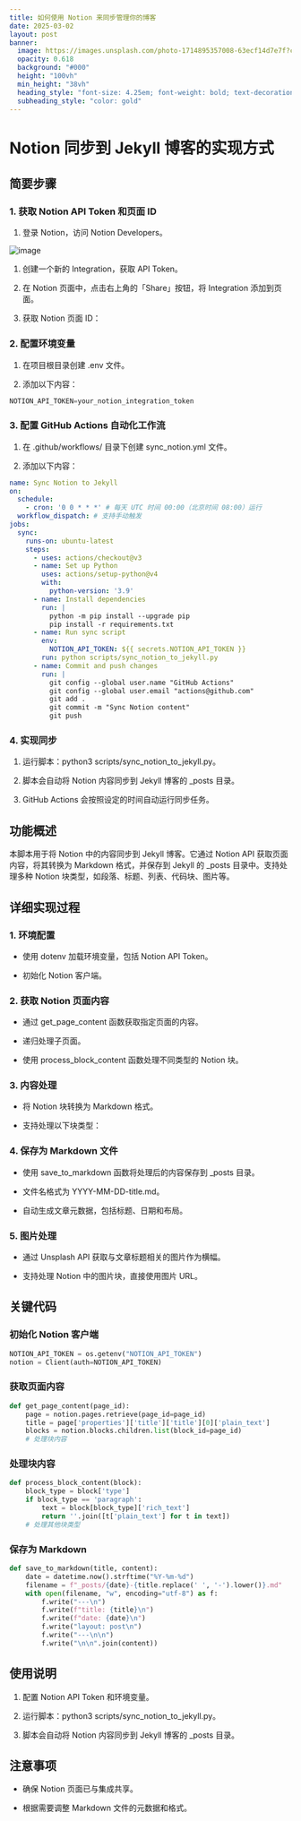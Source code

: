 ```yaml
---
title: 如何使用 Notion 来同步管理你的博客
date: 2025-03-02
layout: post
banner:
  image: https://images.unsplash.com/photo-1714895357008-63ecf14d7e7f?crop=entropy&cs=tinysrgb&fit=max&fm=jpg&ixid=M3w2OTIwMzJ8MHwxfHJhbmRvbXx8fHx8fHx8fDE3NDA5MTg4NDl8&ixlib=rb-4.0.3&q=80&w=1080
  opacity: 0.618
  background: "#000"
  height: "100vh"
  min_height: "38vh"
  heading_style: "font-size: 4.25em; font-weight: bold; text-decoration: underline"
  subheading_style: "color: gold"
---
```


# Notion 同步到 Jekyll 博客的实现方式

## 简要步骤

### 1. 获取 Notion API Token 和页面 ID

1. 登录 Notion，访问 Notion Developers。

![image](https://prod-files-secure.s3.us-west-2.amazonaws.com/a7a0cc5a-89b9-4cda-8686-1fba0ca52f40/d19c1afe-dea5-4312-9333-786b0ba83054/image.png?X-Amz-Algorithm=AWS4-HMAC-SHA256&X-Amz-Content-Sha256=UNSIGNED-PAYLOAD&X-Amz-Credential=ASIAZI2LB466ZNNJP6TC%2F20250302%2Fus-west-2%2Fs3%2Faws4_request&X-Amz-Date=20250302T123409Z&X-Amz-Expires=3600&X-Amz-Security-Token=IQoJb3JpZ2luX2VjEIP%2F%2F%2F%2F%2F%2F%2F%2F%2F%2FwEaCXVzLXdlc3QtMiJIMEYCIQD7cQo30CYG9uYZOape817tCq6Hu0ckhpkA49ZCGOxaAgIhAJuBsc98Epn8P4MgvnrTXGJc%2F2anZC1TEh9f8gIm2RICKogECLz%2F%2F%2F%2F%2F%2F%2F%2F%2F%2FwEQABoMNjM3NDIzMTgzODA1IgwuZRXW2oc%2FxPVpY4Iq3APsOmDkkF7nDbKMxDgrqxBo%2BesQLx0kGOtAWQf0aB8z1twfD913qUQFdbcoJ7DY%2FaqZcoCIZNfDBvaUsSFbjJvUJ1fdykllhgs7CZVFMURrHEdb03my3tbliup2s2PUj9csQXK5KYd6naIiptalRmhi4QhHzfmtRNNclP9gah10UFV1NR4qU1MU9Y91%2Bfuq32HgIUeDWAVg6CtfVxyqy4Gv3cWEeoaQ1JFnwEJLhH4%2BBkF7w0lJb78AEbY64yR4RY7PmxsxswKLnlZH8IliFc1Lc4SBUYqDiDuUgotKAHkjHDXP0aQa%2BDHoYMPnHdpeQs7h4q8tXV7s7zDK78H2YMLTTdjFSh73Ey6N0hxHtP%2FpUzJvaTvDfII6BfnkU6f3wvGrLTfwCEiuFIimjGDO1ogRK3YRbadYQnAWGwQrRk0NwD2EECbJh0O6LFSMN2UyrkDDzFVxopqPs97hgEJNLzt%2FC6fdgukJUw2Fb9e9go1XFEIoNg2G0%2BYjObC56%2FU49PixkftzMqkpEeO8hK3NEGIDvV8lonGd1euBmiQzxM6u8AGmw1T1R1p3talcFRPRZ268t1IaT5F5uFs5Oxwn11pCfEFAt%2FLyurKGmM4NQrmZzNNO2lPJBozit258%2FjCz9pC%2BBjqkAYnjL00VslOvEtIna6L0kpCVchsWbGJUoplAKEYN%2Bo0OGA3IOTrAKhKwiSi536sR153Q9TqQt5M%2Ftne2Pi82G1eePydTSe8%2BPUiVgpKAYjcE3ZQsuerSE%2FmzFAASJwBVjFhaqk3GVJtzu%2FSwTpOpYRqqzM0czOQtnZtFV%2BDdpx0V7Juzp4TVYhzv1lXmyEthTP4X0DkJXbHYSex7EuBHahjeQ5uw&X-Amz-Signature=3d4999bf730e5387d19f233e841c25aebd1dfe71d5f17aa4355f5bda2be5116f&X-Amz-SignedHeaders=host&x-id=GetObject)

1. 创建一个新的 Integration，获取 API Token。

1. 在 Notion 页面中，点击右上角的「Share」按钮，将 Integration 添加到页面。

1. 获取 Notion 页面 ID：


### 2. 配置环境变量

1. 在项目根目录创建 .env 文件。

1. 添加以下内容：

```javascript
NOTION_API_TOKEN=your_notion_integration_token
```

### 3. 配置 GitHub Actions 自动化工作流

1. 在 .github/workflows/ 目录下创建 sync_notion.yml 文件。

1. 添加以下内容：

```yaml
name: Sync Notion to Jekyll
on:
  schedule:
    - cron: '0 0 * * *' # 每天 UTC 时间 00:00（北京时间 08:00）运行
  workflow_dispatch: # 支持手动触发
jobs:
  sync:
    runs-on: ubuntu-latest
    steps:
      - uses: actions/checkout@v3
      - name: Set up Python
        uses: actions/setup-python@v4
        with:
          python-version: '3.9'
      - name: Install dependencies
        run: |
          python -m pip install --upgrade pip
          pip install -r requirements.txt
      - name: Run sync script
        env:
          NOTION_API_TOKEN: ${{ secrets.NOTION_API_TOKEN }}
        run: python scripts/sync_notion_to_jekyll.py
      - name: Commit and push changes
        run: |
          git config --global user.name "GitHub Actions"
          git config --global user.email "actions@github.com"
          git add .
          git commit -m "Sync Notion content"
          git push
```

### 4. 实现同步

1. 运行脚本：python3 scripts/sync_notion_to_jekyll.py。

1. 脚本会自动将 Notion 内容同步到 Jekyll 博客的 _posts 目录。

1. GitHub Actions 会按照设定的时间自动运行同步任务。

## 功能概述

本脚本用于将 Notion 中的内容同步到 Jekyll 博客。它通过 Notion API 获取页面内容，将其转换为 Markdown 格式，并保存到 Jekyll 的 _posts 目录中。支持处理多种 Notion 块类型，如段落、标题、列表、代码块、图片等。

## 详细实现过程

### 1. 环境配置

- 使用 dotenv 加载环境变量，包括 Notion API Token。

- 初始化 Notion 客户端。

### 2. 获取 Notion 页面内容

- 通过 get_page_content 函数获取指定页面的内容。

- 递归处理子页面。

- 使用 process_block_content 函数处理不同类型的 Notion 块。

### 3. 内容处理

- 将 Notion 块转换为 Markdown 格式。

- 支持处理以下块类型：


### 4. 保存为 Markdown 文件

- 使用 save_to_markdown 函数将处理后的内容保存到 _posts 目录。

- 文件名格式为 YYYY-MM-DD-title.md。

- 自动生成文章元数据，包括标题、日期和布局。

### 5. 图片处理

- 通过 Unsplash API 获取与文章标题相关的图片作为横幅。

- 支持处理 Notion 中的图片块，直接使用图片 URL。

## 关键代码

### 初始化 Notion 客户端

```python
NOTION_API_TOKEN = os.getenv("NOTION_API_TOKEN")
notion = Client(auth=NOTION_API_TOKEN)
```

### 获取页面内容

```python
def get_page_content(page_id):
    page = notion.pages.retrieve(page_id=page_id)
    title = page['properties']['title']['title'][0]['plain_text']
    blocks = notion.blocks.children.list(block_id=page_id)
    # 处理块内容
```

### 处理块内容

```python
def process_block_content(block):
    block_type = block['type']
    if block_type == 'paragraph':
        text = block[block_type]['rich_text']
        return ''.join([t['plain_text'] for t in text])
    # 处理其他块类型
```

### 保存为 Markdown

```python
def save_to_markdown(title, content):
    date = datetime.now().strftime("%Y-%m-%d")
    filename = f"_posts/{date}-{title.replace(' ', '-').lower()}.md"
    with open(filename, "w", encoding="utf-8") as f:
        f.write("---\n")
        f.write(f"title: {title}\n")
        f.write(f"date: {date}\n")
        f.write("layout: post\n")
        f.write("---\n\n")
        f.write("\n\n".join(content))
```

## 使用说明

1. 配置 Notion API Token 和环境变量。

1. 运行脚本：python3 scripts/sync_notion_to_jekyll.py。

1. 脚本会自动将 Notion 内容同步到 Jekyll 博客的 _posts 目录。

## 注意事项

- 确保 Notion 页面已与集成共享。

- 根据需要调整 Markdown 文件的元数据和格式。